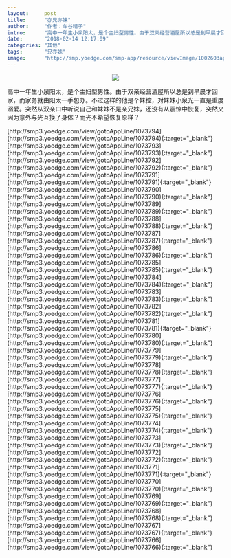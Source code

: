 ```yaml
---
layout:     post
title:      "亦兄亦妹"
author:     "作者：车谷晴子"
intro:      "高中一年生小泉阳太，是个主妇型男性。由于双亲经营酒屋所以总是到早晨才回家，而家务就由阳太一手包办。不过这样的他是个妹控，对妹妹小泉光一直是重度溺爱。突然从双亲口中听说自己和妹妹不是亲兄妹，还没有从震惊中恢复，突然又因为意外与光互换了身体？而光不希望恢复原样？"
date:       "2018-02-14 12:17:09"
categories: "其他"
tags:       "兄亦妹"
image:      "http://smp.yoedge.com/smp-app/resource/viewImage/1002603appline.png"
---
```

<div style="text-align: center">
<p><img src="http://smp.yoedge.com/smp-app/resource/viewImage/1002603appline.png"/></p>
</div>
<p class="post-meta">
<span>高中一年生小泉阳太，是个主妇型男性。由于双亲经营酒屋所以总是到早晨才回家，而家务就由阳太一手包办。不过这样的他是个妹控，对妹妹小泉光一直是重度溺爱。突然从双亲口中听说自己和妹妹不是亲兄妹，还没有从震惊中恢复，突然又因为意外与光互换了身体？而光不希望恢复原样？</span>
</p>
[http://smp3.yoedge.com/view/gotoAppLine/1073794](http://smp3.yoedge.com/view/gotoAppLine/1073794){:target="_blank"}
[http://smp3.yoedge.com/view/gotoAppLine/1073793](http://smp3.yoedge.com/view/gotoAppLine/1073793){:target="_blank"}
[http://smp3.yoedge.com/view/gotoAppLine/1073792](http://smp3.yoedge.com/view/gotoAppLine/1073792){:target="_blank"}
[http://smp3.yoedge.com/view/gotoAppLine/1073791](http://smp3.yoedge.com/view/gotoAppLine/1073791){:target="_blank"}
[http://smp3.yoedge.com/view/gotoAppLine/1073790](http://smp3.yoedge.com/view/gotoAppLine/1073790){:target="_blank"}
[http://smp3.yoedge.com/view/gotoAppLine/1073789](http://smp3.yoedge.com/view/gotoAppLine/1073789){:target="_blank"}
[http://smp3.yoedge.com/view/gotoAppLine/1073788](http://smp3.yoedge.com/view/gotoAppLine/1073788){:target="_blank"}
[http://smp3.yoedge.com/view/gotoAppLine/1073787](http://smp3.yoedge.com/view/gotoAppLine/1073787){:target="_blank"}
[http://smp3.yoedge.com/view/gotoAppLine/1073786](http://smp3.yoedge.com/view/gotoAppLine/1073786){:target="_blank"}
[http://smp3.yoedge.com/view/gotoAppLine/1073785](http://smp3.yoedge.com/view/gotoAppLine/1073785){:target="_blank"}
[http://smp3.yoedge.com/view/gotoAppLine/1073784](http://smp3.yoedge.com/view/gotoAppLine/1073784){:target="_blank"}
[http://smp3.yoedge.com/view/gotoAppLine/1073783](http://smp3.yoedge.com/view/gotoAppLine/1073783){:target="_blank"}
[http://smp3.yoedge.com/view/gotoAppLine/1073782](http://smp3.yoedge.com/view/gotoAppLine/1073782){:target="_blank"}
[http://smp3.yoedge.com/view/gotoAppLine/1073781](http://smp3.yoedge.com/view/gotoAppLine/1073781){:target="_blank"}
[http://smp3.yoedge.com/view/gotoAppLine/1073780](http://smp3.yoedge.com/view/gotoAppLine/1073780){:target="_blank"}
[http://smp3.yoedge.com/view/gotoAppLine/1073779](http://smp3.yoedge.com/view/gotoAppLine/1073779){:target="_blank"}
[http://smp3.yoedge.com/view/gotoAppLine/1073778](http://smp3.yoedge.com/view/gotoAppLine/1073778){:target="_blank"}
[http://smp3.yoedge.com/view/gotoAppLine/1073777](http://smp3.yoedge.com/view/gotoAppLine/1073777){:target="_blank"}
[http://smp3.yoedge.com/view/gotoAppLine/1073776](http://smp3.yoedge.com/view/gotoAppLine/1073776){:target="_blank"}
[http://smp3.yoedge.com/view/gotoAppLine/1073775](http://smp3.yoedge.com/view/gotoAppLine/1073775){:target="_blank"}
[http://smp3.yoedge.com/view/gotoAppLine/1073774](http://smp3.yoedge.com/view/gotoAppLine/1073774){:target="_blank"}
[http://smp3.yoedge.com/view/gotoAppLine/1073773](http://smp3.yoedge.com/view/gotoAppLine/1073773){:target="_blank"}
[http://smp3.yoedge.com/view/gotoAppLine/1073772](http://smp3.yoedge.com/view/gotoAppLine/1073772){:target="_blank"}
[http://smp3.yoedge.com/view/gotoAppLine/1073771](http://smp3.yoedge.com/view/gotoAppLine/1073771){:target="_blank"}
[http://smp3.yoedge.com/view/gotoAppLine/1073770](http://smp3.yoedge.com/view/gotoAppLine/1073770){:target="_blank"}
[http://smp3.yoedge.com/view/gotoAppLine/1073769](http://smp3.yoedge.com/view/gotoAppLine/1073769){:target="_blank"}
[http://smp3.yoedge.com/view/gotoAppLine/1073768](http://smp3.yoedge.com/view/gotoAppLine/1073768){:target="_blank"}
[http://smp3.yoedge.com/view/gotoAppLine/1073767](http://smp3.yoedge.com/view/gotoAppLine/1073767){:target="_blank"}
[http://smp3.yoedge.com/view/gotoAppLine/1073766](http://smp3.yoedge.com/view/gotoAppLine/1073766){:target="_blank"}


